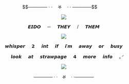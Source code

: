 <p align="center">
$$────── · · ㅤ𖤐 ㅤ· · ──────$$
⠀⠀ 

<p align="center">
<img src="https://i.imgur.com/PLCRxOj.png"/>


$$𝙀𝙄𝘿𝙊⠀⠀ ─⠀⠀ 𝙏𝙃𝙀𝙔⠀⠀ /⠀⠀ 𝙏𝙃𝙀𝙈$$
<p align="center">
<img src="https://i.imgur.com/pkv9ihJ.png"/>
</p>

$$⠀⠀ 𝙬𝙝𝙞𝙨𝙥𝙚𝙧⠀⠀ 𝟮⠀⠀ 𝙞𝙣𝙩⠀⠀ 𝙞𝙛⠀⠀ 𝙞'𝙢⠀⠀ 𝙖𝙬𝙖𝙮⠀⠀ 𝙤𝙧⠀⠀ 𝙗𝙪𝙨𝙮⠀⠀ $$


$$⠀⠀ 𝙡𝙤𝙤𝙠⠀⠀ 𝙖𝙩⠀⠀ 𝙨𝙩𝙧𝙖𝙬𝙥𝙖𝙜𝙚⠀⠀ 𝟰⠀⠀ 𝙢𝙤𝙧𝙚⠀⠀ 𝙞𝙣𝙛𝙤⠀⠀ ｡ᐟ$$

<p align="center">
<img src="https://www7.lunapic.com/editor/working/172445346459530207?21818288889"/>

$$────── · · ㅤ𖤐 ㅤ· · ──────$$
